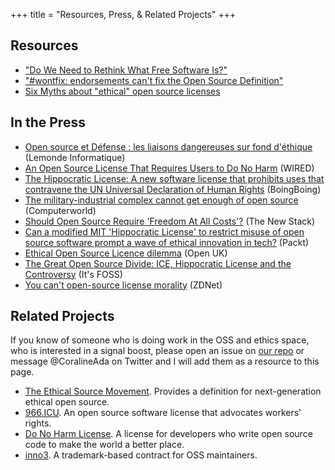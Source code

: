 +++
title = "Resources, Press, & Related Projects"
+++

## Resources

* ["Do We Need to Rethink What Free Software Is?"](https://mjg59.dreamwidth.org/52907.html)
* ["#wontfix: endorsements can't fix the Open Source Definition"](https://writing.kemitchell.com/2019/04/23/OSD-wontfix.html)
* [Six Myths about "ethical" open source licenses](https://hackernoon.com/6-myths-about-ethical-open-source-licenses-3bfbd042b1dc)

## In the Press

* [Open source et Défense : les liaisons dangereuses sur fond d'éthique](https://www.lemondeinformatique.fr/actualites/lire-open-source-et-defense-les-liaisons-dangereuses-sur-fond-d-ethique-76658.html) (Lemonde Informatique)
* [An Open Source License That Requires Users to Do No Harm](https://www.wired.com/story/open-source-license-requires-users-do-no-harm/amp) (WIRED)
* [The Hippocratic License: A new software license that prohibits uses that contravene the UN Universal Declaration of Human Rights](https://boingboing.net/2019/10/04/free-vs-open.html) (BoingBoing)
* [The military-industrial complex cannot get enough of open source](https://www.computerworld.com/article/3442240/the-military-industrial-complex-cannot-get-enough-of-open-source.html) (Computerworld)
* [Should Open Source Require 'Freedom At All Costs'?](https://thenewstack.io/this-week-in-programming-should-open-source-require-freedom-at-all-costs/) (The New Stack)
* [Can a modified MIT 'Hippocratic License' to restrict misuse of open source software prompt a wave of ethical innovation in tech?](https://hub.packtpub.com/can-a-modified-mit-hippocratic-license-to-restrict-misuse-of-open-source-software-prompt-a-wave-of-ethical-innovation-in-tech/) (Packt)
* [Ethical Open Source Licence dilemma](https://openuk.uk/ethical-open-source-licence-dilemma-andrew-katz-pro-bono-gc-openuk/) (Open UK)
* [The Great Open Source Divide: ICE, Hippocratic License and the Controversy](https://itsfoss.com/hippocratic-license/) (It's FOSS)
* [You can't open-source license morality](https://www.zdnet.com/article/you-cant-open-source-license-morality/) (ZDNet)

## Related Projects

If you know of someone who is doing work in the OSS and ethics space, who is interested in a signal boost, please open an issue on [our repo](https://github.com/ContributorCovenant/hippocratic-license) or message @CoralineAda on Twitter and I will add them as a resource to this page.

* [The Ethical Source Movement](https://ethicalsource.dev). Provides a definition for next-generation ethical open source.
* [966.ICU](https://github.com/996icu/996.ICU). An open source software license that advocates workers' rights.
* [Do No Harm License](https://github.com/raisely/NoHarm). A license for developers who write open source code to make the world a better place.
* [inno3](https://framagit.org/inno3/tm-contract-for-oss-maintainers). A trademark-based contract for OSS maintainers.
